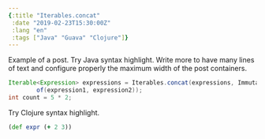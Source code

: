 ```yaml
---
{:title "Iterables.concat"
 :date "2019-02-23T15:30:00Z"
 :lang "en"
 :tags ["Java" "Guava" "Clojure"]}
---
```


Example of a post. Try Java syntax highlight. Write more to have many lines of text and configure properly the maximum width of the post containers.

```java
Iterable<Expression> expressions = Iterables.concat(expressions, ImmutableList.
        of(expression1, expression2));
int count = 5 * 2;
```

Try Clojure syntax highlight.

```clojure
(def expr (+ 2 3))
```
